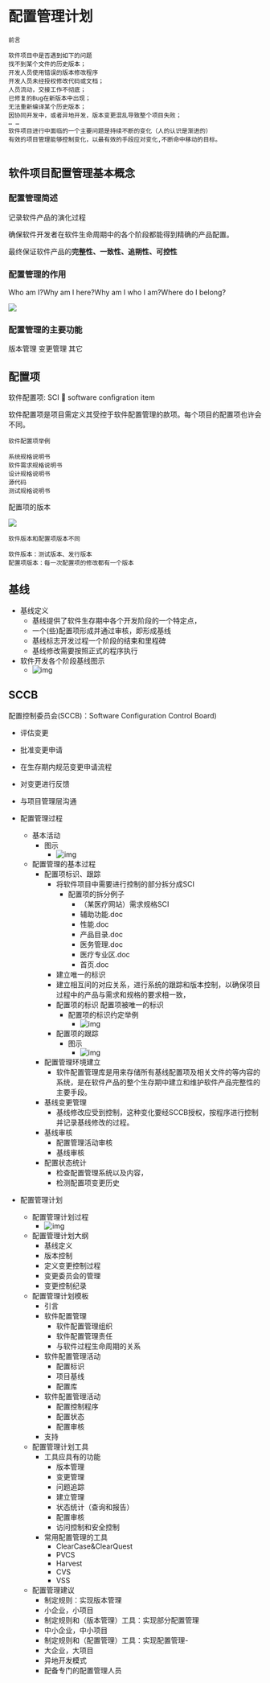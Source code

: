# 配置管理计划

```
前言

软件项目中是否遇到如下的问题
找不到某个文件的历史版本；
开发人员使用错误的版本修改程序
开发人员未经授权修改代码或文档；
人员流动，交接工作不彻底；
已修复的Bug在新版本中出现；
无法重新编译某个历史版本；
因协同开发中，或者异地开发，版本变更混乱导致整个项目失败；
… …
软件项目进行中面临的一个主要问题是持续不断的变化（人的认识是渐进的）
有效的项目管理能够控制变化，以最有效的手段应对变化,不断命中移动的目标。


```

## 软件项目配置管理基本概念

### 配置管理简述

记录软件产品的演化过程

确保软件开发者在软件生命周期中的各个阶段都能得到精确的产品配置。

最终保证软件产品的**完整性、一致性、追朔性、可控性**

### 配置管理的作用

Who am I?Why am I here?Why am I who I am?Where do I belong?

![](https://raw.githubusercontent.com/ZanderZhao/images/master/img2019/20191115092510.png)





### 配置管理的主要功能

版本管理 变更管理 其它



## 配置项

软件配置项: SCI  software configration item

软件配置项是项目需定义其受控于软件配置管理的款项。每个项目的配置项也许会不同。 

```
软件配置项举例

系统规格说明书
软件需求规格说明书
设计规格说明书
源代码
测试规格说明书
```



配置项的版本

![](https://raw.githubusercontent.com/ZanderZhao/images/master/img2019/20191115092754.png)

```
软件版本和配置项版本不同

软件版本：测试版本、发行版本
配置项版本：每一次配置项的修改都有一个版本
```





## 基线

- 基线定义
  - 基线提供了软件生存期中各个开发阶段的一个特定点，
  - 一个(些)配置项形成并通过审核，即形成基线
  - 基线标志开发过程一个阶段的结束和里程碑
  - 基线修改需要按照正式的程序执行
- 软件开发各个阶段基线图示
  - ![img](https://img.mubu.com/document_image/734e993b-45fc-4a6c-9dec-958e5cd87eac-4644403.jpg)

## SCCB

配置控制委员会(SCCB)：Software Configuration Control Board) 

- 评估变更
- 批准变更申请
- 在生存期内规范变更申请流程
- 对变更进行反馈
- 与项目管理层沟通

- 配置管理过程
  - 基本活动
    - 图示
      - ![img](https://img.mubu.com/document_image/5efd040b-a8be-4070-9dd5-bacd20a62589-4644403.jpg)
  - 配置管理的基本过程
    - 配置项标识、跟踪
      - 将软件项目中需要进行控制的部分拆分成SCI
        - 配置项的拆分例子
          - （某医疗网站）需求规格SCI
          - 辅助功能.doc
          - 性能.doc
          - 产品目录.doc
          - 医务管理.doc
          - 医疗专业区.doc
          - 首页.doc
      - 建立唯一的标识
      - 建立相互间的对应关系，进行系统的跟踪和版本控制，以确保项目过程中的产品与需求和规格的要求相一致，
      - 配置项的标识
        配置项被唯一的标识
        - 配置项的标识约定举例
          - ![img](https://img.mubu.com/document_image/529d2856-9ade-4462-a773-d4f9d646c052-4644403.jpg)
      - 配置项的跟踪
        - 图示
          - ![img](https://img.mubu.com/document_image/10f2b568-af8f-44ff-addc-898727f16abe-4644403.jpg)
    - 配置管理环境建立
      - 软件配置管理库是用来存储所有基线配置项及相关文件的等内容的系统，是在软件产品的整个生存期中建立和维护软件产品完整性的主要手段。 
    - 基线变更管理
      - 基线修改应受到控制，这种变化要经SCCB授权，按程序进行控制并记录基线修改的过程。 
    - 基线审核
      - 配置管理活动审核
      - 基线审核
    - 配置状态统计
      - 检查配置管理系统以及内容，
      - 检测配置项变更历史
- 配置管理计划
  - 配置管理计划过程
    - ![img](https://img.mubu.com/document_image/3b19140c-859d-48e6-aa84-184820958c0d-4644403.jpg)
  - 配置管理计划大纲
    - 基线定义
    - 版本控制
    - 定义变更控制过程
    - 变更委员会的管理
    - 变更控制纪录
  - 配置管理计划模板
    - 引言
    - 软件配置管理
      - 软件配置管理组织
      - 软件配置管理责任
      - 与软件过程生命周期的关系
    - 软件配置管理活动
      - 配置标识
      - 项目基线
      - 配置库
    - 软件配置管理活动
      - 配置控制程序
      - 配置状态
      - 配置审核
    - 支持
  - 配置管理计划工具
    - 工具应具有的功能
      - 版本管理
      - 变更管理
      - 问题追踪
      - 建立管理
      - 状态统计（查询和报告）
      - 配置审核
      - 访问控制和安全控制
    - 常用配置管理的工具
      - ClearCase&ClearQuest
      - PVCS
      - Harvest
      - CVS
      - VSS
  - 配置管理建议
    - 制定规则：实现版本管理
    - 小企业，小项目
    - 制定规则和（版本管理）工具：实现部分配置管理
    - 中小企业，中小项目
    - 制定规则和（配置管理）工具：实现配置管理-
    - 大企业，大项目
    - 异地开发模式
    - 配备专门的配置管理人员